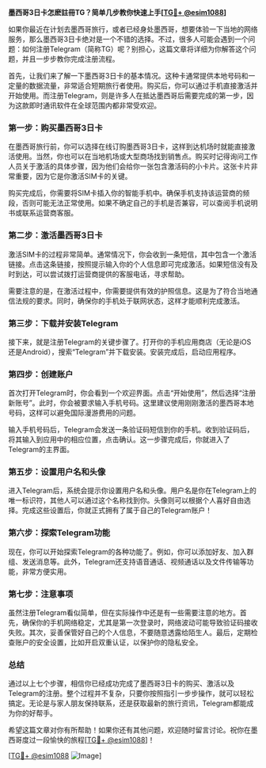 **墨西哥3日卡怎麽註冊TG？简单几步教你快速上手[[TG💪+ @esim1088](https://t.me/s/esim1088)]**

如果你最近在计划去墨西哥旅行，或者已经身处墨西哥，想要体验一下当地的网络服务，那么墨西哥3日卡绝对是一个不错的选择。不过，很多人可能会遇到一个问题：如何注册Telegram（简称TG）呢？别担心，这篇文章将详细为你解答这个问题，并且一步步教你完成注册流程。

首先，让我们来了解一下墨西哥3日卡的基本情况。这种卡通常提供本地号码和一定量的数据流量，非常适合短期旅行者使用。购买后，你可以通过手机直接激活并开始使用。而注册Telegram，则是许多人在抵达墨西哥后需要完成的第一步，因为这款即时通讯软件在全球范围内都非常受欢迎。

### **第一步：购买墨西哥3日卡**

在墨西哥旅行前，你可以选择在线订购墨西哥3日卡，这样到达机场时就能直接激活使用。当然，你也可以在当地机场或大型商场找到销售点。购买时记得询问工作人员关于激活的具体步骤，因为他们会给你一张包含激活码的小卡片。这张卡片非常重要，因为它是你激活SIM卡的关键。

购买完成后，你需要将SIM卡插入你的智能手机中。确保手机支持该运营商的频段，否则可能无法正常使用。如果不确定自己的手机是否兼容，可以查阅手机说明书或联系运营商客服。

### **第二步：激活墨西哥3日卡**

激活SIM卡的过程非常简单。通常情况下，你会收到一条短信，其中包含一个激活链接。点击这条链接，按照提示输入你的个人信息即可完成激活。如果短信没有及时到达，可以尝试拨打运营商提供的客服电话，寻求帮助。

需要注意的是，在激活过程中，你需要提供有效的护照信息。这是为了符合当地通信法规的要求。同时，确保你的手机处于联网状态，这样才能顺利完成激活。

### **第三步：下载并安装Telegram**

接下来，就是注册Telegram的关键步骤了。打开你的手机应用商店（无论是iOS还是Android），搜索“Telegram”并下载安装。安装完成后，启动应用程序。

### **第四步：创建账户**

首次打开Telegram时，你会看到一个欢迎界面。点击“开始使用”，然后选择“注册新账号”。此时，你会被要求输入手机号码。这里建议使用刚刚激活的墨西哥本地号码，这样可以避免国际漫游费用的问题。

输入手机号码后，Telegram会发送一条验证码短信到你的手机。收到验证码后，将其输入到应用中的相应位置，点击确认。这一步骤完成后，你就进入了Telegram的主界面。

### **第五步：设置用户名和头像**

进入Telegram后，系统会提示你设置用户名和头像。用户名是你在Telegram上的唯一标识符，其他人可以通过这个名称找到你。头像则可以根据个人喜好自由选择。完成这些设置后，你就正式拥有了属于自己的Telegram账户！

### **第六步：探索Telegram功能**

现在，你可以开始探索Telegram的各种功能了。例如，你可以添加好友、加入群组、发送消息等。此外，Telegram还支持语音通话、视频通话以及文件传输等功能，非常方便实用。

### **第七步：注意事项**

虽然注册Telegram看似简单，但在实际操作中还是有一些需要注意的地方。首先，确保你的手机网络稳定，尤其是第一次登录时，网络波动可能导致验证码接收失败。其次，妥善保管好自己的个人信息，不要随意透露给陌生人。最后，定期检查账户的安全设置，比如开启双重认证，以保护你的隐私安全。

### **总结**

通过以上七个步骤，相信你已经成功完成了墨西哥3日卡的购买、激活以及Telegram的注册。整个过程并不复杂，只要你按照指引一步步操作，就可以轻松搞定。无论是与家人朋友保持联系，还是获取最新的旅行资讯，Telegram都能成为你的好帮手。

希望这篇文章对你有所帮助！如果你还有其他问题，欢迎随时留言讨论。祝你在墨西哥度过一段愉快的旅程[[TG💪+ @esim1088](https://t.me/s/esim1088)]！

[[TG💪+ @esim1088](https://t.me/s/esim1088) ![Image](https://i.postimg.cc/4NQfJmqS/Snipaste-2025-05-13-00-14-12.png)]